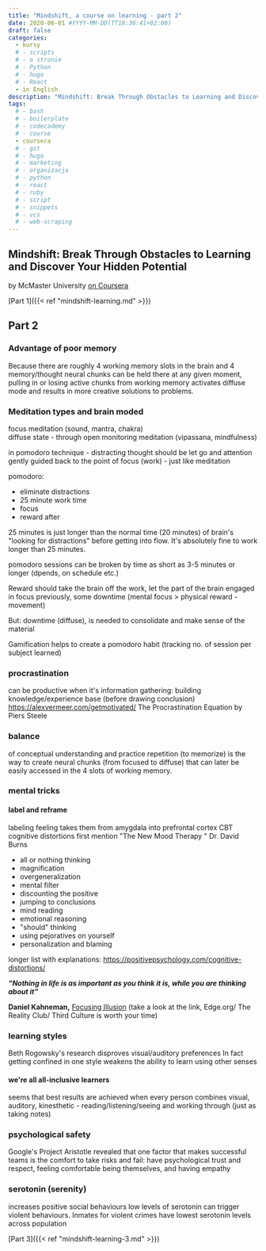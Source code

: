 ```yaml
---
title: "Mindshift, a course on learning - part 2"
date: 2020-06-01 #YYYY-MM-DD(TT18:36:41+02:00)
draft: false
categories:
  - kursy
  # - scripts
  # - o stronie
  # - Python
  # - hugo
  # - React
  - in English
description: "Mindshift: Break Through Obstacles to Learning and Discover Your Hidden Potential - notes from the course"
tags:
  # - bash
  # - boilerplate
  # - codecademy
  # - course
  - coursera
  # - git
  # - hugo
  # - marketing
  # - organizacja
  # - python
  # - react
  # - ruby
  # - script
  # - snippets
  # - vcs
  # - web-scraping
---
```


## Mindshift: Break Through Obstacles to Learning and Discover Your Hidden Potential

by McMaster University
[on Coursera](https://www.coursera.org/learn/mindshift/home/welcome)

[Part 1]({{< ref "mindshift-learning.md" >}})

## Part 2

### Advantage of poor memory

Because there are roughly 4 working memory slots in the brain and 4 memory/thought neural chunks can be held there at any given moment, pulling in or losing active chunks from working memory activates diffuse mode and results in more creative solutions to problems.

### Meditation types and brain moded

focus meditation (sound, mantra, chakra)  
diffuse state - through open monitoring meditation (vipassana, mindfulness)

in pomodoro technique - distracting thought should be let go and attention gently guided back to the point of focus (work) - just like meditation

pomodoro:

- eliminate distractions
- 25 minute work time
- focus
- reward after

25 minutes is just longer than the normal time (20 minutes) of brain's "looking for distractions" before getting into flow. It's absolutely fine to work longer than 25 minutes.

pomodoro sessions can be broken by time as short as 3-5 minutes or longer (dpends, on schedule etc.)

Reward should take the brain off the work, let the part of the brain engaged in focus previously, some downtime (mental focus > physical reward - movement)

But: downtime (diffuse), is needed to consolidate and make sense of the material

Gamification helps to create a pomodoro habit (tracking no. of session per subject learned)

### procrastination

can be productive when it's information gathering: building knowledge/experience base (before drawing conclusion)
https://alexvermeer.com/getmotivated/
The Procrastination Equation by Piers Steele

### balance

of conceptual understanding and practice repetition (to memorize) is the way to create neural chunks (from focused to diffuse) that can later be easily accessed in the 4 slots of working memory.

### mental tricks

#### label and reframe

labeling feeling takes them from amygdala into prefrontal cortex
CBT cognitive distortions
first mention "The New Mood Therapy " Dr. David Burns

- all or nothing thinking
- magnification
- overgeneralization
- mental filter
- discounting the positive
- jumping to conclusions
- mind reading
- emotional reasoning
- "should" thinking
- using pejoratives on yourself
- personalization and blaming

longer list with explanations: https://positivepsychology.com/cognitive-distortions/

**_“Nothing in life is as important as you think it is, while you are thinking about it”_**

**Daniel Kahneman,** [Focusing Illusion](https://www.edge.org/response-detail/11984)
(take a look at the link, Edge.org/ The Reality Club/ Third Culture is worth your time)

### learning styles

Beth Rogowsky's research disproves visual/auditory preferences
In fact getting confined in one style weakens the ability to learn using other senses

#### we're all all-inclusive learners

seems that best results are achieved when every person combines visual, auditory, kinesthetic - reading/listening/seeing and working through (just as taking notes)

### psychological safety

Google's Project Aristotle revealed that one factor that makes successful teams is the comfort to take risks and fail:
have psychological trust and respect, feeling comfortable being themselves, and having empathy

### serotonin (serenity)

increases positive social behaviours
low levels of serotonin can trigger violent behaviours. Inmates for violent crimes have lowest serotonin levels across population

[Part 3]({{< ref "mindshift-learning-3.md" >}})
